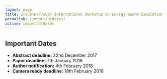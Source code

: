 ```yaml
---
layout: page
title: 2<sup>nd</sup> International Workshop on Energy-aware Simulation (ENERGY-SIM’16)
permalink: /importantdates/
active: importantdates
---
```


## Important Dates
- <strong>Abstract deadline:</strong> 22nd December 2017
- <strong>Paper deadline:</strong> 7th January 2018
- <strong>Author notification:</strong> 4th February 2018
- <strong>Camera ready deadline:</strong> 18th February 2018

